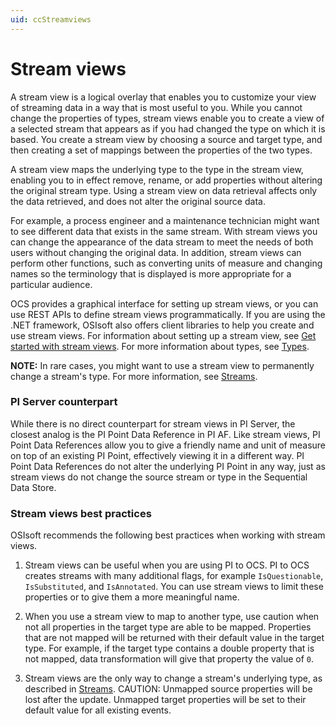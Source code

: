```yaml
---
uid: ccStreamviews
---
```


# Stream views

A stream view is a logical overlay that enables you to customize your view of streaming data in a way that is most useful to you. While you cannot change the properties of types, stream views enable you to create a view of a selected stream that appears as if you had changed the type on which it is based. You create a stream view by choosing a source and target type, and then creating a set of mappings between the properties of the two types.

A stream view maps the underlying type to the type in the stream view, enabling you to in effect remove, rename, or add properties without altering the original stream type. 
Using a stream view on data retrieval affects only the data retrieved, and does not alter the original source data. 

For example, a process engineer and a maintenance technician might want to see different data that exists in the same stream. With stream views you can change the appearance of the data stream to meet the needs of both users without changing the original data. In addition, stream views can perform other functions, such as converting units of measure and changing names so the terminology that is displayed is more appropriate for a particular audience.

OCS provides a graphical interface for setting up stream views, or you can use REST APIs to define stream views programmatically. If you are using the .NET framework, OSIsoft also offers client libraries to help you create and use stream views.
For information about setting up a stream view, see [Get started with stream views](xref:gsStreamviews).
For more information about types, see [Types](xref:sdsTypes).

**NOTE:** In rare cases, you might want to use a stream view to permanently change a stream's type. For more information, see [Streams](https://ocs-docs.osisoft.com/Content_Portal/Documentation/SequentialDataStore/SDS_Streams.html#update-stream-type).

### <a name="streamviews-pi-server"></a>PI Server counterpart

While there is no direct counterpart for stream views in PI Server, the closest analog is the PI Point Data Reference in PI AF. Like stream views, PI Point Data References allow you to give a friendly name and unit of measure on top of an existing PI Point, effectively viewing it in a different way. PI Point Data References do not alter the underlying PI Point in any way, just as stream views do not change the source stream or type in the Sequential Data Store.

### <a name="streamviews-bestpractices"></a>Stream views best practices

OSIsoft recommends the following best practices when working with stream views.

1. Stream views can be useful when you are using PI to OCS. PI to OCS creates streams with many additional flags, for example `IsQuestionable`, `IsSubstituted`, and `IsAnnotated`. 
You can use stream views to limit these properties or to give them a more meaningful name.

1. When you use a stream view to map to another type, use caution when not all properties in the target type are able to be mapped. Properties that are not mapped will be returned with their default value in the target type. For example, if the target type contains a double property that is not mapped, data transformation will give that property the value of `0`.

1. Stream views are the only way to change a stream's underlying type, as described in [Streams](https://ocs-docs.osisoft.com/Content_Portal/Documentation/SequentialDataStore/SDS_Streams.html#update-stream-type). CAUTION: Unmapped source properties will be lost after the update. Unmapped target properties will be set to their default value for all existing events.
